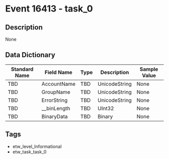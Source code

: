# Event 16413 - task_0

## Description
None

## Data Dictionary
|Standard Name|Field Name|Type|Description|Sample Value|
|---|---|---|---|---|
|TBD|AccountName|TBD|UnicodeString|None|None|
|TBD|GroupName|TBD|UnicodeString|None|None|
|TBD|ErrorString|TBD|UnicodeString|None|None|
|TBD|__binLength|TBD|UInt32|None|None|
|TBD|BinaryData|TBD|Binary|None|None|

## Tags
* etw_level_Informational
* etw_task_task_0